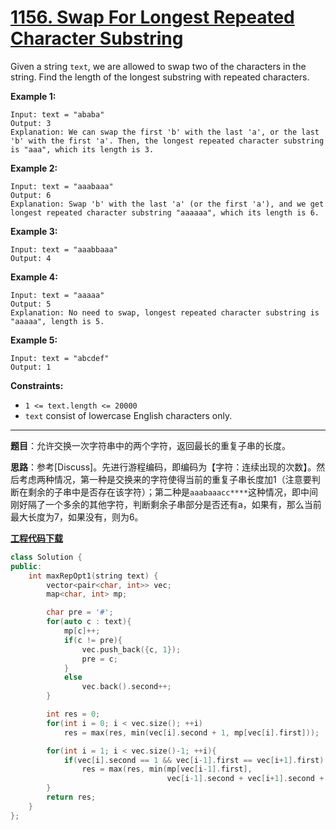 # [1156. Swap For Longest Repeated Character Substring](https://leetcode.com/problems/swap-for-longest-repeated-character-substring/)

Given a string `text`, we are allowed to swap two of the characters in the string. Find the length of the longest substring with repeated characters.

 **Example 1:**

```
Input: text = "ababa"
Output: 3
Explanation: We can swap the first 'b' with the last 'a', or the last 'b' with the first 'a'. Then, the longest repeated character substring is "aaa", which its length is 3.
```

**Example 2:**

```
Input: text = "aaabaaa"
Output: 6
Explanation: Swap 'b' with the last 'a' (or the first 'a'), and we get longest repeated character substring "aaaaaa", which its length is 6.
```

**Example 3:**

```
Input: text = "aaabbaaa"
Output: 4
```

**Example 4:**

```
Input: text = "aaaaa"
Output: 5
Explanation: No need to swap, longest repeated character substring is "aaaaa", length is 5.
```

**Example 5:**

```
Input: text = "abcdef"
Output: 1
```

**Constraints:**

- `1 <= text.length <= 20000`
- `text` consist of lowercase English characters only.

-----

**题目**：允许交换一次字符串中的两个字符，返回最长的重复子串的长度。

**思路**：参考[Discuss]。先进行游程编码，即编码为【字符：连续出现的次数】。然后考虑两种情况，第一种是交换来的字符使得当前的重复子串长度加1（注意要判断在剩余的子串中是否存在该字符）；第二种是`aaabaaacc****`这种情况，即中间刚好隔了一个多余的其他字符，判断剩余子串部分是否还有a，如果有，那么当前最大长度为7，如果没有，则为6。

[**工程代码下载**](https://github.com/shenkh/leetcode)

```cpp
class Solution {
public:
    int maxRepOpt1(string text) {
        vector<pair<char, int>> vec;
        map<char, int> mp;

        char pre = '#';
        for(auto c : text){
            mp[c]++;
            if(c != pre){
                vec.push_back({c, 1});
                pre = c;
            }
            else
                vec.back().second++;
        }

        int res = 0;
        for(int i = 0; i < vec.size(); ++i)
            res = max(res, min(vec[i].second + 1, mp[vec[i].first]));

        for(int i = 1; i < vec.size()-1; ++i){
            if(vec[i].second == 1 && vec[i-1].first == vec[i+1].first)
                res = max(res, min(mp[vec[i-1].first],
                                   vec[i-1].second + vec[i+1].second + 1));
        }
        return res;
    }
};
```
